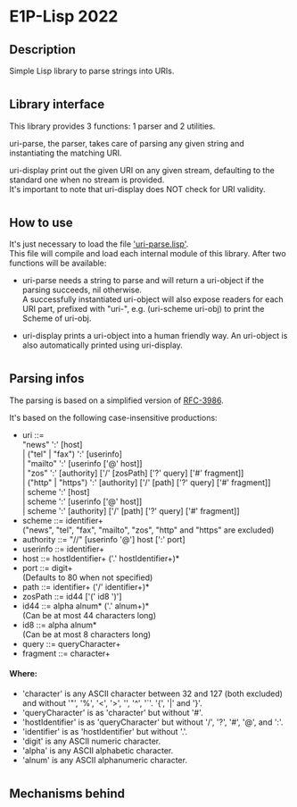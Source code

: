 # E1P-Lisp 2022

## Description
Simple Lisp library to parse strings into URIs.
#

## Library interface
This library provides 3 functions: 1 parser and 2 utilities.

uri-parse, the parser, takes care of parsing any given string and
instantiating the matching URI.

uri-display print out the given URI on any given stream, defaulting to the
standard one when no stream is provided.  
It's important to note that uri-display does NOT check for URI validity.
#

## How to use
It's just necessary to load the file ['uri-parse.lisp'].  
This file will compile and load each internal module of this library.
After two functions will be available:

- uri-parse needs a string to parse and will return a uri-object if the parsing
succeeds, nil otherwise.  
A successfully instantiated uri-object will also expose readers for each URI
part, prefixed with "uri-", e.g. (uri-scheme uri-obj) to print the Scheme of
uri-obj.

- uri-display prints a uri-object into a human friendly way.
An uri-object is also automatically printed using uri-display.
#

## Parsing infos
The parsing is based on a simplified version of [RFC-3986].

It's based on the following case-insensitive productions:
- uri ::=  
	"news" ':' [host]  
	| ("tel" | "fax") ':' [userinfo]  
	| "mailto" ':' [userinfo ['@' host]]  
	| "zos" ':' [authority] ['/' [zosPath] ['?' query] ['#' fragment]]  
	| ("http" | "https") ':' [authority] ['/' [path] ['?' query] ['#' fragment]]  
	| scheme ':' [host]  
	| scheme ':' [userinfo ['@' host]]  
	| scheme ':' [authority] ['/' [path] ['?' query] ['#' fragment]]
- scheme ::= identifier+  
	("news", "tel", "fax", "mailto", "zos", "http" and "https" are excluded)
- authority ::= "//" [userinfo '@'] host [':' port]
- userinfo ::= identifier+
- host ::= hostIdentifier+ ('.' hostIdentifier+)*
- port ::= digit+  
	(Defaults to 80 when not specified)
- path ::= identifier+ ('/' identifier+)*
- zosPath ::= id44 ['(' id8 ')']
- id44 ::= alpha alnum* ('.' alnum+)*  
	(Can be at most 44 characters long)
- id8 ::= alpha alnum*  
	(Can be at most 8 characters long)
- query ::= queryCharacter+
- fragment ::= character+  
#### Where:
- 'character' is any ASCII character between 32 and 127 (both excluded) and
without '"', '%', '<', '>', '\', '^', '`'. '{', '|' and '}'.
- 'queryCharacter' is as 'character' but without '#'.
- 'hostIdentifier' is as 'queryCharacter' but without  '/', '?', '#', '@',
and ':'.
- 'identifier' is as 'hostIdentifier' but without '.'.
- 'digit' is any ASCII numeric character.
- 'alpha' is any ASCII alphabetic character.
- 'alnum' is any ASCII alphanumeric character.
#

## Mechanisms behind


[RFC-3986]: https://datatracker.ietf.org/doc/html/rfc3986
['uri-parse.lisp']: ./uri-parse.lisp
[charUtils]: ./charUtils.lisp
